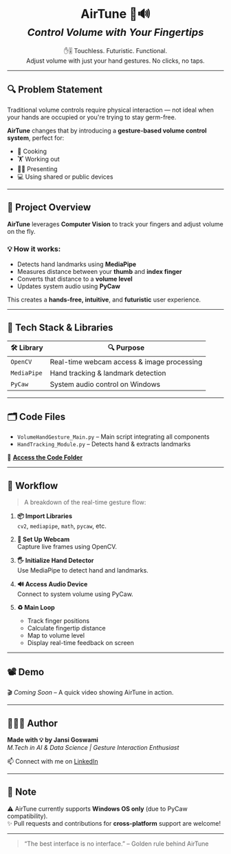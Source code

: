 <h1 align="center">
  AirTune 🐨🔊  
  <br>
  <sub><i>Control Volume with Your Fingertips</i></sub>
</h1>

<p align="center">
  ✋🎚️ Touchless. Futuristic. Functional.  
  <br>
  Adjust volume with just your hand gestures. No clicks, no taps.
</p>

---

## 🔍 Problem Statement

Traditional volume controls require physical interaction — not ideal when your hands are occupied or you're trying to stay germ-free.

**AirTune** changes that by introducing a **gesture-based volume control system**, perfect for:

- 🍳 Cooking  
- 🏋️ Working out  
- 🧑‍🏫 Presenting  
- 💻 Using shared or public devices  

---

## 📌 Project Overview

**AirTune** leverages **Computer Vision** to track your fingers and adjust volume on the fly.  

### 💡 How it works:

- Detects hand landmarks using **MediaPipe**
- Measures distance between your **thumb** and **index finger**
- Converts that distance to a **volume level**
- Updates system audio using **PyCaw**

This creates a **hands-free, intuitive**, and **futuristic** user experience.

---

## 🧰 Tech Stack & Libraries

| 🛠️ Library     | 🔍 Purpose                                 |
|----------------|---------------------------------------------|
| `OpenCV`       | Real-time webcam access & image processing  |
| `MediaPipe`    | Hand tracking & landmark detection          |
| `PyCaw`        | System audio control on Windows             |

---

## 🗂 Code Files

- `VolumeHandGesture_Main.py` – Main script integrating all components  
- `HandTracking_Module.py` – Detects hand & extracts landmarks

📁 **[Access the Code Folder](https://drive.google.com/drive/u/0/folders/1SsX0naYbSHZ02e_6zI18QLKILRrSMgII)**

---

## 🔄 Workflow

> A breakdown of the real-time gesture flow:

1. **📦 Import Libraries**  
   `cv2`, `mediapipe`, `math`, `pycaw`, etc.

2. **🎥 Set Up Webcam**  
   Capture live frames using OpenCV.

3. **🖐 Initialize Hand Detector**  
   Use MediaPipe to detect hand and landmarks.

4. **🔊 Access Audio Device**  
   Connect to system volume using PyCaw.

5. **♻️ Main Loop**
   - Track finger positions  
   - Calculate fingertip distance  
   - Map to volume level  
   - Display real-time feedback on screen

---

## 📽️ Demo

🎬 *Coming Soon* – A quick video showing AirTune in action.

---

## 👩🏻‍💻 Author

**Made with 💡 by Jansi Goswami**  
_M.Tech in AI & Data Science | Gesture Interaction Enthusiast_

📫 Connect with me on [LinkedIn](https://www.linkedin.com/in/jansi-goswami-3a63141a5/)

---

## 📣 Note

⚠️ AirTune currently supports **Windows OS only** (due to PyCaw compatibility).  
✨ Pull requests and contributions for **cross-platform** support are welcome!

---

> “The best interface is no interface.” – Golden rule behind AirTune


